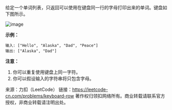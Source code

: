 给定一个单词列表，只返回可以使用在键盘同一行的字母打印出来的单词。键盘如下图所示。

![image](https://github.com/Zhenghao-Liu/LeetCode_problem-and-solution/blob/master/0500.键盘行/keyboard.png)

**示例：**
```
输入: ["Hello", "Alaska", "Dad", "Peace"]
输出: ["Alaska", "Dad"]
```

**注意：**

1. 你可以重复使用键盘上同一字符。
2. 你可以假设输入的字符串将只包含字母。

来源：力扣（LeetCode）
链接：https://leetcode-cn.com/problems/keyboard-row
著作权归领扣网络所有。商业转载请联系官方授权，非商业转载请注明出处。
